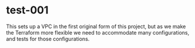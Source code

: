 # test-001

This sets up a VPC in the first original form of this project, but as we make the Terraform more flexible we need to accommodate many configurations, and tests for those configurations.

